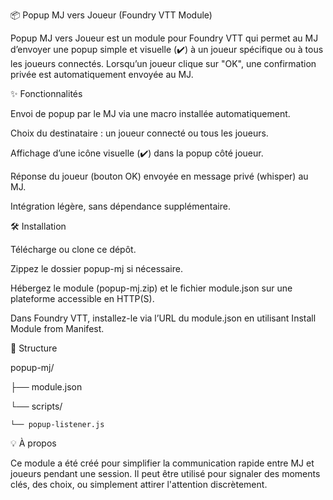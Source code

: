 📦 Popup MJ vers Joueur (Foundry VTT Module)

Popup MJ vers Joueur est un module pour Foundry VTT qui permet au MJ d’envoyer une popup simple et visuelle (✔️) à un joueur spécifique ou à tous les joueurs connectés. Lorsqu’un joueur clique sur "OK", une confirmation privée est automatiquement envoyée au MJ.


✨ Fonctionnalités

Envoi de popup par le MJ via une macro installée automatiquement.

Choix du destinataire : un joueur connecté ou tous les joueurs.

Affichage d’une icône visuelle (✔️) dans la popup côté joueur.

Réponse du joueur (bouton OK) envoyée en message privé (whisper) au MJ.

Intégration légère, sans dépendance supplémentaire.


🛠️ Installation

Télécharge ou clone ce dépôt.

Zippez le dossier popup-mj si nécessaire.

Hébergez le module (popup-mj.zip) et le fichier module.json sur une plateforme accessible en HTTP(S).

Dans Foundry VTT, installez-le via l’URL du module.json en utilisant Install Module from Manifest.


📂 Structure

popup-mj/

├── module.json

└── scripts/

    └── popup-listener.js
    
    
💡 À propos

Ce module a été créé pour simplifier la communication rapide entre MJ et joueurs pendant une session. Il peut être utilisé pour signaler des moments clés, des choix, ou simplement attirer l'attention discrètement.
